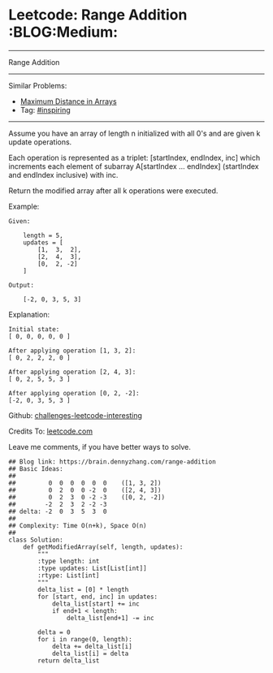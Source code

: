 # Leetcode: Range Addition     :BLOG:Medium:


---

Range Addition  

---

Similar Problems:  
-   [Maximum Distance in Arrays](https://brain.dennyzhang.com/maximum-distance-in-arrays)
-   Tag: [#inspiring](https://brain.dennyzhang.com/tag/inspiring)

---

Assume you have an array of length n initialized with all 0's and are given k update operations.  

Each operation is represented as a triplet: [startIndex, endIndex, inc] which increments each element of subarray A[startIndex &#x2026; endIndex] (startIndex and endIndex inclusive) with inc.  

Return the modified array after all k operations were executed.  

Example:  

    Given:
    
        length = 5,
        updates = [
            [1,  3,  2],
            [2,  4,  3],
            [0,  2, -2]
        ]
    
    Output:
    
        [-2, 0, 3, 5, 3]

Explanation:  

    Initial state:
    [ 0, 0, 0, 0, 0 ]
    
    After applying operation [1, 3, 2]:
    [ 0, 2, 2, 2, 0 ]
    
    After applying operation [2, 4, 3]:
    [ 0, 2, 5, 5, 3 ]
    
    After applying operation [0, 2, -2]:
    [-2, 0, 3, 5, 3 ]

Github: [challenges-leetcode-interesting](https://github.com/DennyZhang/challenges-leetcode-interesting/tree/master/range-addition)  

Credits To: [leetcode.com](https://leetcode.com/problems/range-addition/description/)  

Leave me comments, if you have better ways to solve.  

    ## Blog link: https://brain.dennyzhang.com/range-addition
    ## Basic Ideas:
    ##
    ##         0  0  0  0  0  0    ([1, 3, 2])
    ##         0  2  0  0 -2  0    ([2, 4, 3])
    ##         0  2  3  0 -2 -3    ([0, 2, -2])
    ##        -2  2  3  2 -2 -3
    ## delta: -2  0  3  5  3  0
    ##
    ## Complexity: Time O(n+k), Space O(n)
    ##
    class Solution:
        def getModifiedArray(self, length, updates):
            """
            :type length: int
            :type updates: List[List[int]]
            :rtype: List[int]
            """
            delta_list = [0] * length
            for [start, end, inc] in updates:
                delta_list[start] += inc
                if end+1 < length:
                    delta_list[end+1] -= inc
    
            delta = 0
            for i in range(0, length):
                delta += delta_list[i]
                delta_list[i] = delta
            return delta_list